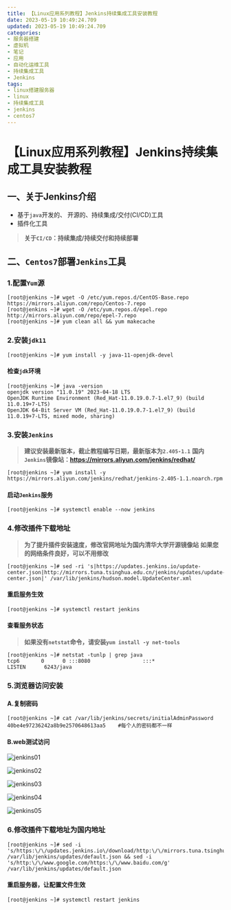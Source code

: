 ```yaml
---
title: 【Linux应用系列教程】Jenkins持续集成工具安装教程
date: 2023-05-19 10:49:24.709
updated: 2023-05-19 10:49:24.709
categories: 
- 服务器搭建
- 虚拟机
- 笔记
- 应用
- 自动化运维工具
- 持续集成工具
- Jenkins
tags: 
- linux搭建服务器
- linux
- 持续集成工具
- jenkins
- centos7
---
```


# 【Linux应用系列教程】Jenkins持续集成工具安装教程

## 一、关于Jenkins介绍

- 基于`java`开发的、 开源的、持续集成/交付(CI/CD)工具
- 插件化工具

>**关于`CI/CD`：持续集成/持续交付和持续部署**

## 二、`Centos7`部署`Jenkins`工具

### 1.配置`Yum`源

```
[root@jenkins ~]# wget -O /etc/yum.repos.d/CentOS-Base.repo https://mirrors.aliyun.com/repo/Centos-7.repo
[root@jenkins ~]# wget -O /etc/yum.repos.d/epel.repo http://mirrors.aliyun.com/repo/epel-7.repo
[root@jenkins ~]# yum clean all && yum makecache
```

### 2.安装`jdk11`

```
[root@jenkins ~]# yum install -y java-11-openjdk-devel
```

#### 检查`jdk`环境

```
[root@jenkins ~]# java -version
openjdk version "11.0.19" 2023-04-18 LTS
OpenJDK Runtime Environment (Red_Hat-11.0.19.0.7-1.el7_9) (build 11.0.19+7-LTS)
OpenJDK 64-Bit Server VM (Red_Hat-11.0.19.0.7-1.el7_9) (build 11.0.19+7-LTS, mixed mode, sharing)
```

### 3.安装`Jenkins`

>**建议安装最新版本，截止教程编写日期，最新版本为`2.405-1.1`**
>**国内`Jenkins`镜像站：https://mirrors.aliyun.com/jenkins/redhat/**

```
[root@jenkins ~]# yum install -y https://mirrors.aliyun.com/jenkins/redhat/jenkins-2.405-1.1.noarch.rpm
```

#### 启动`Jenkins`服务

```
[root@jenkins ~]# systemctl enable --now jenkins
```

### 4.修改插件下载地址

>**为了提升插件安装速度，修改官网地址为国内清华大学开源镜像站**
>**如果您的网络条件良好，可以不用修改**

```
[root@jenkins ~]# sed -ri 's|https://updates.jenkins.io/update-center.json|http://mirrors.tuna.tsinghua.edu.cn/jenkins/updates/update-center.json|' /var/lib/jenkins/hudson.model.UpdateCenter.xml
```

#### 重启服务生效

```
[root@jenkins ~]# systemctl restart jenkins
```

#### 查看服务状态

>**如果没有`netstat`命令，请安装`yum install -y net-tools`**

```
[root@jenkins ~]# netstat -tunlp | grep java
tcp6       0      0 :::8080                 :::*                    LISTEN      6243/java
```

### 5.浏览器访问安装

#### A.复制密码

```
[root@jenkins ~]# cat /var/lib/jenkins/secrets/initialAdminPassword
40be4e97236242a8b9e2570648613aa5	#每个人的密码都不一样
```

#### B.web测试访问

![jenkins01](https://www.wsjj.top/upload/2023/05/jenkins01.png)

![jenkins02](https://www.wsjj.top/upload/2023/05/jenkins02.png)

![jenkins03](https://www.wsjj.top/upload/2023/05/jenkins03.png)

![jenkins04](https://www.wsjj.top/upload/2023/05/jenkins04.png)

![jenkins05](https://www.wsjj.top/upload/2023/05/jenkins05.png)

### 6.修改插件下载地址为国内地址

```
[root@jenkins ~]# sed -i 's/https:\/\/updates.jenkins.io\/download/http:\/\/mirrors.tuna.tsinghua.edu.cn\/jenkins/g' /var/lib/jenkins/updates/default.json && sed -i 's/http:\/\/www.google.com/https:\/\/www.baidu.com/g' /var/lib/jenkins/updates/default.json
```

#### 重启服务器，让配置文件生效

```
[root@jenkins ~]# systemctl restart jenkins
```
